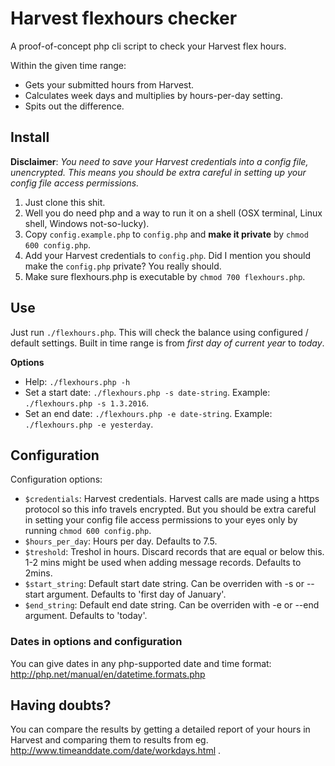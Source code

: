 # Harvest flexhours checker
A proof-of-concept php cli script to check your Harvest flex hours.

Within the given time range:
- Gets your submitted hours from Harvest.
- Calculates week days and multiplies by hours-per-day setting.
- Spits out the difference.

## Install
**Disclaimer**: *You need to save your Harvest credentials into a config file, unencrypted. This means you should be extra careful in setting up your config file access permissions.*

1. Just clone this shit.
2. Well you do need php and a way to run it on a shell (OSX terminal, Linux shell, Windows not-so-lucky).
3. Copy `config.example.php` to `config.php` and **make it private** by `chmod 600 config.php`.
4. Add your Harvest credentials to `config.php`. Did I mention you should make the `config.php` private? You really should.
5. Make sure flexhours.php is executable by `chmod 700 flexhours.php`.

## Use
Just run `./flexhours.php`. This will check the balance using configured / default settings. Built in time range is from *first day of current year* to *today*.

**Options**
- Help: `./flexhours.php -h`
- Set a start date: `./flexhours.php -s date-string`. Example: `./flexhours.php -s 1.3.2016`.
- Set an end date: `./flexhours.php -e date-string`. Example: `./flexhours.php -e yesterday`.

## Configuration
Configuration options:
- `$credentials`: Harvest credentials. Harvest calls are made using a https protocol so this info travels encrypted. But you should be extra careful in setting your config file access permissions to your eyes only by running `chmod 600 config.php`.
- `$hours_per_day`: Hours per day. Defaults to 7.5.
- `$treshold`: Treshol in hours. Discard records that are equal or below this. 1-2 mins might be used when adding message records. Defaults to 2mins.
- `$start_string`: Default start date string. Can be overriden with -s or --start argument. Defaults to 'first day of January'.
- `$end_string`: Default end date string. Can be overriden with -e or --end argument. Defaults to 'today'.

### Dates in options and configuration
You can give dates in any php-supported date and time format: http://php.net/manual/en/datetime.formats.php

## Having doubts?
You can compare the results by getting a detailed report of your hours in Harvest and comparing them to results from eg. http://www.timeanddate.com/date/workdays.html .

